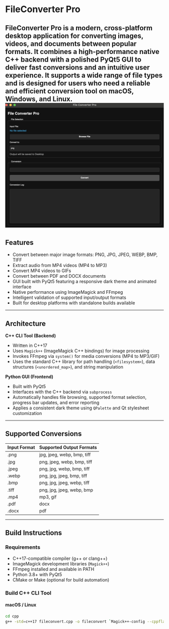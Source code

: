 # FileConverter Pro

FileConverter Pro is a modern, cross-platform desktop application for converting images, videos, and documents between popular formats. It combines a high-performance native C++ backend with a polished PyQt5 GUI to deliver fast conversions and an intuitive user experience. It supports a wide range of file types and is designed for users who need a reliable and efficient conversion tool on macOS, Windows, and Linux.
![App Icon](/assets/1.png)
---

## Features

- Convert between major image formats: PNG, JPG, JPEG, WEBP, BMP, TIFF
- Extract audio from MP4 videos (MP4 to MP3)
- Convert MP4 videos to GIFs
- Convert between PDF and DOCX documents
- GUI built with PyQt5 featuring a responsive dark theme and animated interface
- Native performance using ImageMagick and FFmpeg
- Intelligent validation of supported input/output formats
- Built for desktop platforms with standalone builds available

---

## Architecture

**C++ CLI Tool (Backend)**

- Written in C++17
- Uses `Magick++` (ImageMagick C++ bindings) for image processing
- Invokes FFmpeg via `system()` for media conversions (MP4 to MP3/GIF)
- Uses the standard C++ library for path handling (`<filesystem>`), data structures (`<unordered_map>`), and string manipulation

**Python GUI (Frontend)**

- Built with PyQt5
- Interfaces with the C++ backend via `subprocess`
- Automatically handles file browsing, supported format selection, progress bar updates, and error reporting
- Applies a consistent dark theme using `QPalette` and Qt stylesheet customization

---

## Supported Conversions

| Input Format | Supported Output Formats              |
|--------------|----------------------------------------|
| .png         | jpg, jpeg, webp, bmp, tiff             |
| .jpg         | png, jpeg, webp, bmp, tiff             |
| .jpeg        | png, jpg, webp, bmp, tiff              |
| .webp        | png, jpg, jpeg, bmp, tiff              |
| .bmp         | png, jpg, jpeg, webp, tiff             |
| .tiff        | png, jpg, jpeg, webp, bmp              |
| .mp4         | mp3, gif                               |
| .pdf         | docx                                   |
| .docx        | pdf                                    |

---

## Build Instructions

### Requirements

- C++17-compatible compiler (g++ or clang++)
- ImageMagick development libraries (`Magick++`)
- FFmpeg installed and available in PATH
- Python 3.8+ with PyQt5
- CMake or Make (optional for build automation)

### Build C++ CLI Tool

#### macOS / Linux

```bash
cd cpp
g++ -std=c++17 fileconvert.cpp -o fileconvert `Magick++-config --cppflags --cxxflags --ldflags --libs`
